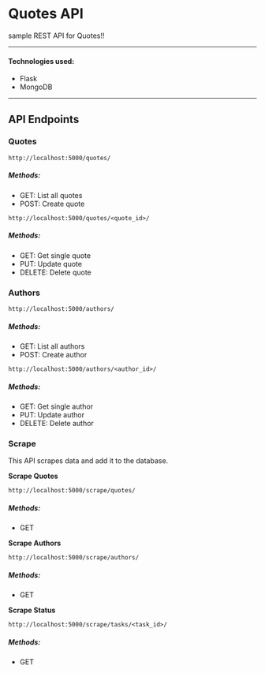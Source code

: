 # Quotes API
sample REST API for Quotes!!

---
#### Technologies used:
- Flask
- MongoDB
---

## API Endpoints

### Quotes
```
http://localhost:5000/quotes/
```
##### Methods:
- GET: List all quotes
- POST: Create quote

```
http://localhost:5000/quotes/<quote_id>/
```
##### Methods:
- GET: Get single quote
- PUT: Update quote
- DELETE: Delete quote


### Authors
```
http://localhost:5000/authors/
```
##### Methods:
- GET: List all authors
- POST: Create author

```
http://localhost:5000/authors/<author_id>/
```
##### Methods:
- GET: Get single author
- PUT: Update author
- DELETE: Delete author


### Scrape
This API scrapes data and add it to the database.

**Scrape Quotes**
```
http://localhost:5000/scrape/quotes/
```
##### Methods:
- GET

**Scrape Authors**
```
http://localhost:5000/scrape/authors/
```
##### Methods:
- GET

**Scrape Status**
```
http://localhost:5000/scrape/tasks/<task_id>/
```
##### Methods:
- GET
